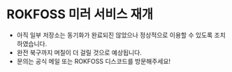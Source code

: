 # ROKFOSS 미러 서비스 재개
- 아직 일부 저장소는 동기화가 완료되진 않았으나 정상적으로 이용할 수 있도록 조치하였습니다.
- 완전 북구까지 며칠이 더 걸릴 것으로 예상됩니다.
- 문의는 공식 메일 또는 ROKFOSS 디스코드를 방문해주세요!
